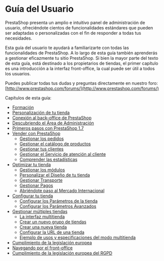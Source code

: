 # Guía del Usuario

PrestaShop presenta un amplio e intuitivo panel de administración de usuario, ofreciéndote cientos de funcionalidades estándares que pueden ser adaptadas o personalizadas con el fin de responder a todas tus necesidades.

Esta guía del usuario te ayudará a familiarizarte con todas las funcionalidades de PrestaShop. A lo largo de esta guía también aprenderás a gestionar eficazmente tu sitio PrestaShop. Si bien la mayor parte del texto de esta guía, está destinado a los propietarios de tiendas, el primer capítulo es una introducción a la interfaz front-office, la cual puede ser útil a todos los usuarios. 

Puedes publicar todas tus dudas y preguntas directamente en nuestro foro: [http://www.prestashop.com/forums/](http://www.prestashop.com/forums/)

Capítulos de esta guía:

* [Formación](formacion.md)
* [Personalización de tu tienda](personalizacion-tienda.md)
* [Conexión al back-office de PrestaShop](conexion-back-office.md)
* [Descubriendo el Área de Administración](descubrir-area-administracion.md)
* [Primeros pasos con PrestaShop 1.7](primeros-pasos.md)
* [Vender con PrestaShop](vender-con-prestashop/)
  * [Gestionar los pedidos](vender-con-prestashop/gestionar-pedidos/)
  * [Gestionar el catálogo de productos](vender-con-prestashop/gestionar-catalogo/)
  * [Gestionar tus clientes](vender-con-prestashop/gestionar-clientes/)
  * [Gestionar el Servicio de atención al cliente](vender-con-prestashop/gestionar-el-servicio-de-atencion-al-cliente/)
  * [Comprender las estadísticas](vender-con-prestashop/comprender-estadisticas.md)
* [Optimizar tu tienda](optimizar-tienda/)
  * [Gestionar los módulos](optimizar-tienda/gestionar-modulos/)
  * [Personalizar el Diseño de tu tienda](optimizar-tienda/personalizar-diseno-tienda/)
  * [Gestionar Transporte](optimizar-tienda/gestionar-transporte/)
  * [Gestionar Pagos](optimizar-tienda/gestionar-pagos/)
  * [Abriéndote paso al Mercado Internacional](optimizar-tienda/abriendote-paso-al-mercado-internacional/)
* [Configurar tu tienda](configurar-tienda/)
  * [Configurar los Parámetros de la tienda](configurar-tienda/parametros-tienda/)
  * [Configurar los Parámetros Avanzados](configurar-tienda/parametros-avanzados/)
* [Gestionar múltiples tiendas](gestionar-multiples-tiendas/)
  * [La interfaz multitienda](gestionar-multiples-tiendas/la-interfaz-multitienda.md)
  * [Crear un nuevo grupo de tiendas](gestionar-multiples-tiendas/crear-nuevo-grupo-de-tiendas.md)
  * [Crear una nueva tienda](gestionar-multiples-tiendas/crear-nueva-tienda.md)
  * [Configurar la URL de una tienda](gestionar-multiples-tiendas/configurar-url-tienda.md)
  * [Ejemplo de usos y especificaciones del modo multitienda](gestionar-multiples-tiendas/ejemplo-de-usos-y-especificaciones-del-modo-multitienda.md)
* [Cumplimiento de la legislación europea](cumplimiento-de-la-legislacion-europea.md)
* [Navegando por el front-office](navegando-por-el-front-office.md)
* [Cumplimiento de la legislación europea del RGPD](cumplimiento-de-la-legislacion-europea-del-rgpd.md)

